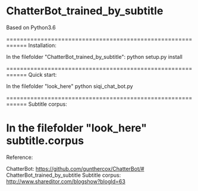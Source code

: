 # ChatterBot_trained_by_subtitle

Based on Python3.6

============================================================
Installation:

In the filefolder "ChatterBot_trained_by_subtitle":
python setup.py install

============================================================
Quick start:

In the filefolder "look_here"
python siqi_chat_bot.py


============================================================
Subtitle corpus:

In the filefolder "look_here"
subtitle.corpus
============================================================
Reference:

ChatterBot: https://github.com/gunthercox/ChatterBot/# ChatterBot_trained_by_subtitle
Subtitle corpus: http://www.shareditor.com/blogshow?blogId=63

